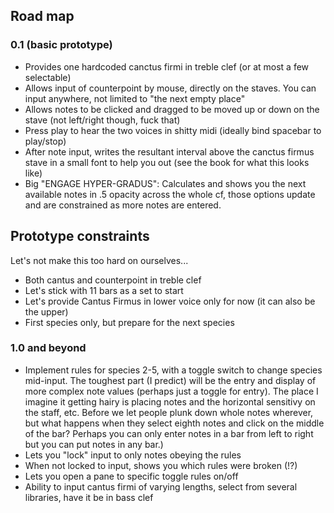 ## Road map

### 0.1 (basic prototype)

* Provides one hardcoded canctus firmi in treble clef (or at most a few selectable)
* Allows input of counterpoint by mouse, directly on the staves. You can input anywhere, not limited to "the next empty place"
* Allows notes to be clicked and dragged to be moved up or down on the stave (not left/right though, fuck that)
* Press play to hear the two voices in shitty midi (ideally bind spacebar to play/stop)
* After note input, writes the resultant interval above the canctus firmus stave in a small font to help you out (see the book for what this looks like)
* Big "ENGAGE HYPER-GRADUS": Calculates and shows you the next available notes in .5 opacity across the whole cf, those options update and are constrained as more notes are entered.



## Prototype constraints

Let's not make this too hard on ourselves...

* Both cantus and counterpoint in treble clef
* Let's stick with 11 bars as a set to start
* Let's provide Cantus Firmus in lower voice only for now (it can also be the upper)
* First species only, but prepare for the next species


### 1.0 and beyond

* Implement rules for species 2-5, with a toggle switch to change species mid-input. The toughest part (I predict) will be the entry and display of more complex note values (perhaps just a toggle for entry). The place I imagine it getting hairy is placing notes and the horizontal sensitivy on the staff, etc. Before we let people plunk down whole notes wherever, but what happens when they select eighth notes and click on the middle of the bar? Perhaps you can only enter notes in a bar from left to right but you can put notes in any bar.)
* Lets you "lock" input to only notes obeying the rules
* When not locked to input, shows you which rules were broken (!?)
* Lets you open a pane to specific toggle rules on/off
* Ability to input cantus firmi of varying lengths, select from several libraries, have it be in bass clef
